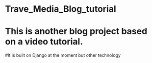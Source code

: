# Trave_Media_Blog_tutorial
# This is another blog project based on a video tutorial.
#It is built on Django at the moment but other technology 
